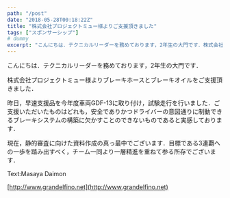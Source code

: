 ```yaml
---
path: "/post"
date: "2018-05-28T00:18:22Z"
title: "株式会社プロジェクトミュー様よりご支援頂きました"
tags: ["スポンサーシップ"]
# dummy
excerpt: "こんにちは．テクニカルリーダーを務めております，2年生の大門です．株式会社プロジェクトミュー様よりブレーキホースとブレーキオイルをご支援頂きました．昨日，早速支援品を今年度車両GDF-13に取り付け..."
---
```


こんにちは．テクニカルリーダーを務めております，2年生の大門です．

株式会社プロジェクトミュー様よりブレーキホースとブレーキオイルをご支援頂きました．

昨日，早速支援品を今年度車両GDF-13に取り付け，試験走行を行いました．ご支援いただいたものはどれも，安全でありかつドライバーの意図通りに制動できるブレーキシステムの構築に欠かすことのできないものであると実感しております．

現在，静的審査に向けた資料作成の真っ最中でございます．目標である3連覇への一歩を踏み出すべく，チーム一同より一層精進を重ねて参る所存でございます．

Text:Masaya Daimon

[http://www.grandelfino.net](http://www.grandelfino.net)